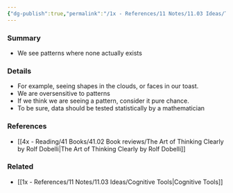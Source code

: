 ```yaml
---
{"dg-publish":true,"permalink":"/1x - References/11 Notes/11.03 Ideas/The clustering illusion - seeing patterns where none exist/","title":"The clustering illusion - seeing patterns where none exist","created":"2023-01-01T17:58:44.000+03:00","updated":"2024-02-14T20:18:22.382+03:00"}
---
```



### Summary
- We see patterns where none actually exists

### Details
- For example, seeing shapes in the clouds, or faces in our toast.
- We are oversensitive to patterns
- If we think we are seeing a pattern, consider it pure chance.
- To be sure, data should be tested statistically by a mathematician

### References
- [[4x - Reading/41 Books/41.02 Book reviews/The Art of Thinking Clearly by Rolf Dobelli\|The Art of Thinking Clearly by Rolf Dobelli]]

### Related
- [[1x - References/11 Notes/11.03 Ideas/Cognitive Tools\|Cognitive Tools]]
